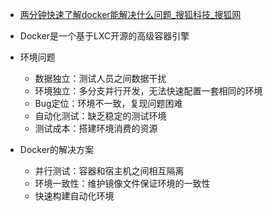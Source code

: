 

* [两分钟快速了解docker能解决什么问题_搜狐科技_搜狐网 ](http://www.sohu.com/a/148246799_741445)

* Docker是一个基于LXC开源的高级容器引擎
* 环境问题
  * 数据独立：测试人员之间数据干扰
  * 环境独立：多分支并行开发，无法快速配置一套相同的环境
  * Bug定位：环境不一致，复现问题困难
  * 自动化测试：缺乏稳定的测试环境
  * 测试成本：搭建环境消费的资源
* Docker的解决方案
  * 并行测试：容器和宿主机之间相互隔离
  * 环境一致性：维护镜像文件保证环境的一致性
  * 快速构建自动化环境